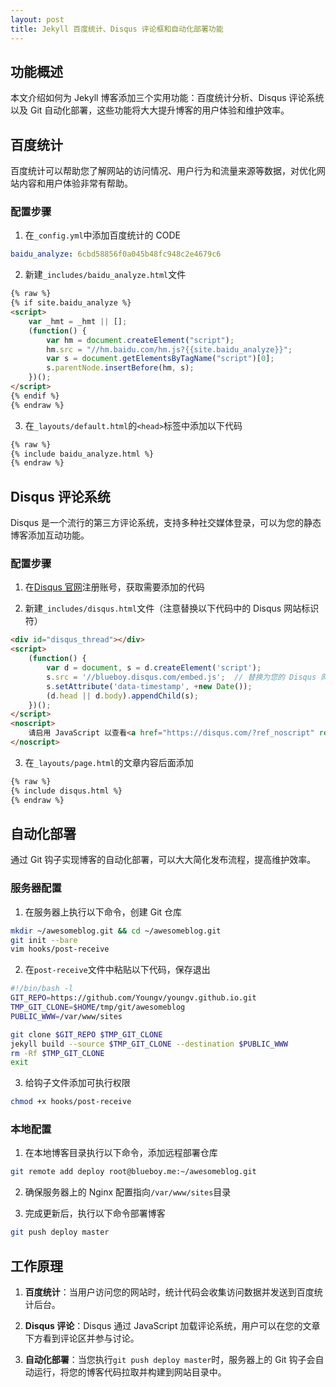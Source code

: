 ```yaml
---
layout: post
title: Jekyll 百度统计、Disqus 评论框和自动化部署功能
---
```


## 功能概述

本文介绍如何为 Jekyll 博客添加三个实用功能：百度统计分析、Disqus 评论系统以及 Git 自动化部署，这些功能将大大提升博客的用户体验和维护效率。

## 百度统计

百度统计可以帮助您了解网站的访问情况、用户行为和流量来源等数据，对优化网站内容和用户体验非常有帮助。

### 配置步骤

1. 在`_config.yml`中添加百度统计的 CODE

```yaml
baidu_analyze: 6cbd58856f0a045b48fc948c2e4679c6
```

2. 新建`_includes/baidu_analyze.html`文件

```html
{% raw %}
{% if site.baidu_analyze %}
<script>
    var _hmt = _hmt || [];
    (function() {
        var hm = document.createElement("script");
        hm.src = "//hm.baidu.com/hm.js?{{site.baidu_analyze}}";
        var s = document.getElementsByTagName("script")[0];
        s.parentNode.insertBefore(hm, s);
    })();
</script>
{% endif %}
{% endraw %}
```

3. 在`_layouts/default.html`的`<head>`标签中添加以下代码

```html
{% raw %}
{% include baidu_analyze.html %}
{% endraw %}
```

## Disqus 评论系统

Disqus 是一个流行的第三方评论系统，支持多种社交媒体登录，可以为您的静态博客添加互动功能。

### 配置步骤

1. 在[Disqus 官网](https://disqus.com/)注册账号，获取需要添加的代码

2. 新建`_includes/disqus.html`文件（注意替换以下代码中的 Disqus 网站标识符）

```html
<div id="disqus_thread"></div>
<script>
    (function() {
        var d = document, s = d.createElement('script');
        s.src = '//blueboy.disqus.com/embed.js';  // 替换为您的 Disqus 网站标识符
        s.setAttribute('data-timestamp', +new Date());
        (d.head || d.body).appendChild(s);
    })();
</script>
<noscript>
    请启用 JavaScript 以查看<a href="https://disqus.com/?ref_noscript" rel="nofollow">由 Disqus 提供的评论。</a>
</noscript>
```

3. 在`_layouts/page.html`的文章内容后面添加

```html
{% raw %}
{% include disqus.html %}
{% endraw %}
```

## 自动化部署

通过 Git 钩子实现博客的自动化部署，可以大大简化发布流程，提高维护效率。

### 服务器配置

1. 在服务器上执行以下命令，创建 Git 仓库

```bash
mkdir ~/awesomeblog.git && cd ~/awesomeblog.git
git init --bare
vim hooks/post-receive
```

2. 在`post-receive`文件中粘贴以下代码，保存退出

```bash
#!/bin/bash -l
GIT_REPO=https://github.com/Youngv/youngv.github.io.git
TMP_GIT_CLONE=$HOME/tmp/git/awesomeblog
PUBLIC_WWW=/var/www/sites

git clone $GIT_REPO $TMP_GIT_CLONE
jekyll build --source $TMP_GIT_CLONE --destination $PUBLIC_WWW
rm -Rf $TMP_GIT_CLONE
exit
```

3. 给钩子文件添加可执行权限

```bash
chmod +x hooks/post-receive
```

### 本地配置

1. 在本地博客目录执行以下命令，添加远程部署仓库

```bash
git remote add deploy root@blueboy.me:~/awesomeblog.git
```

2. 确保服务器上的 Nginx 配置指向`/var/www/sites`目录

3. 完成更新后，执行以下命令部署博客

```bash
git push deploy master
```

## 工作原理

1. **百度统计**：当用户访问您的网站时，统计代码会收集访问数据并发送到百度统计后台。

2. **Disqus 评论**：Disqus 通过 JavaScript 加载评论系统，用户可以在您的文章下方看到评论区并参与讨论。

3. **自动化部署**：当您执行`git push deploy master`时，服务器上的 Git 钩子会自动运行，将您的博客代码拉取并构建到网站目录中。
